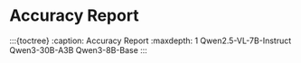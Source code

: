 # Accuracy Report

:::{toctree}
:caption: Accuracy Report
:maxdepth: 1
Qwen2.5-VL-7B-Instruct
Qwen3-30B-A3B
Qwen3-8B-Base
:::
